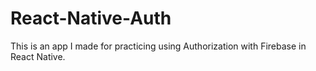 # React-Native-Auth
This is an app I made for practicing using Authorization with Firebase in React Native.
